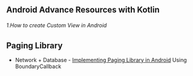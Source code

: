 ## Android Advance Resources with Kotlin
  ###### 1.How to create Custom View in Android
## Paging Library
 - Network + Database - [Implementing Paging Library in Android](https://blog.mindorks.com/implementing-paging-library-in-android) Using BoundaryCallback
  
